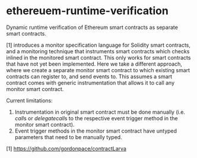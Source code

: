# ethereuem-runtime-verification
Dynamic runtime verification of Ethereum smart contracts as separate smart contracts.

[1] introduces a monitor specification language for Solidity smart contracts, and a monitoring technique that instruments smart contracts which checks inlined in the monitored smart contract. This only works for smart contracts that have not yet been implemented. Here we take a different approach, where we create a separate monitor smart contract to which existing smart contracts can register to, and send events to. This assumes a smart contract comes with generic instrumentation that allows it to call any monitor smart contract.

Current limitations: 

1. Instrumentation in original smart contract must be done manually (i.e. <i>call</i>s or <i>delegatecall</i>s to the respective event trigger method in the monitor smart contract).
2. Event trigger methods in the monitor smart contract have untyped parameters that need to be manually typed.


[1] https://github.com/gordonpace/contractLarva
